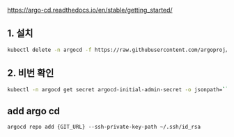 
https://argo-cd.readthedocs.io/en/stable/getting_started/

## 1. 설치
```sh
kubectl delete -n argocd -f https://raw.githubusercontent.com/argoproj/argo-cd/stable/manifests/install.yaml
```

## 2. 비번 확인
```sh
kubectl -n argocd get secret argocd-initial-admin-secret -o jsonpath=``"{.data.password}" | base64 -d; echo
```


## add argo cd
```
argocd repo add {GIT_URL} --ssh-private-key-path ~/.ssh/id_rsa
```


